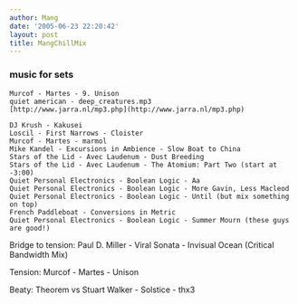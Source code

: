 ```yaml
---
author: Mang
date: '2005-06-23 22:20:42'
layout: post
title: MangChillMix
---
```


### music for sets
    Murcof - Martes - 9. Unison
    quiet american - deep_creatures.mp3
    [http://www.jarra.nl/mp3.php](http://www.jarra.nl/mp3.php)

    DJ Krush - Kakusei
    Loscil - First Narrows - Cloister
    Murcof - Martes - marmol
    Mike Kandel - Excursions in Ambience - Slow Boat to China
    Stars of the Lid - Avec Laudenum - Dust Breeding
    Stars of the Lid - Avec Laudenum - The Atomium: Part Two (start at -3:00)
    Quiet Personal Electronics - Boolean Logic - Aa
    Quiet Personal Electronics - Boolean Logic - More Gavin, Less Macleod
    Quiet Personal Electronics - Boolean Logic - Until (but mix something on top)
    French Paddleboat - Conversions in Metric
    Quiet Personal Electronics - Boolean Logic - Summer Mourn (these guys are good!)

Bridge to tension:
    Paul D. Miller - Viral Sonata - Invisual Ocean (Critical Bandwidth Mix)

Tension:
    Murcof - Martes - Unison

Beaty:
    Theorem vs Stuart Walker - Solstice - thx3
